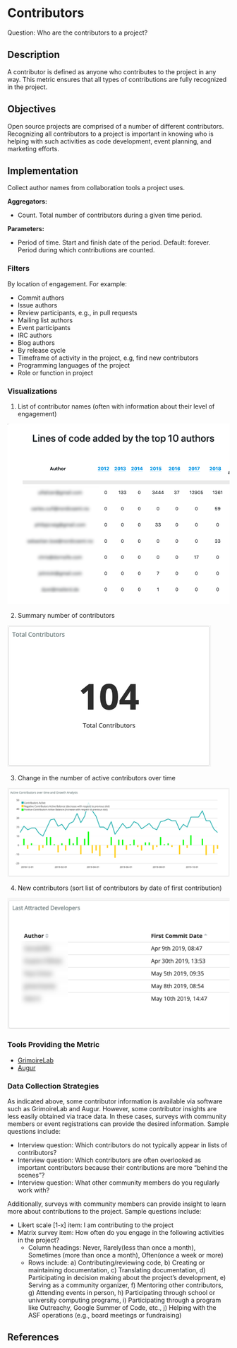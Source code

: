 # Contributors

Question: Who are the contributors to a project?

## Description

A contributor is defined as anyone who contributes to the project in any way. This metric ensures that all types of contributions are fully recognized in the project.

## Objectives

Open source projects are comprised of a number of different contributors. Recognizing all contributors to a project is important in knowing who is helping with such activities as code development, event planning, and marketing efforts.  

## Implementation

Collect author names from collaboration tools a project uses.

**Aggregators:**
* Count. Total number of contributors during a given time period.

**Parameters:**
* Period of time. Start and finish date of the period. Default: forever.
 Period during which contributions are counted.

### Filters

By location of engagement. For example:
* Commit authors
* Issue authors
* Review participants, e.g., in pull requests
* Mailing list authors
* Event participants
* IRC authors
* Blog authors
* By release cycle
* Timeframe of activity in the project, e.g, find new contributors
* Programming languages of the project 
* Role or function in project

### Visualizations

1. List of contributor names (often with information about their level of engagement)

![Contributor names and info](https://github.com/chaoss/wg-common/blob/main/focus-areas/people/images/contributors_top-contributor-info.png)

2. Summary number of contributors

![Summary number of contributors](https://github.com/chaoss/wg-common/blob/main/focus-areas/people/images/contributors_summary-contributor-number.png)

3. Change in the number of active contributors over time

![Contributor growth](https://github.com/chaoss/wg-common/blob/main/focus-areas/people/images/contributors_growth.png)

4. New contributors (sort list of contributors by date of first contribution)

![New contributors](https://github.com/chaoss/wg-common/blob/main/focus-areas/people/images/contributors_first-commit-date.png)

### Tools Providing the Metric

* [GrimoireLab](https://chaoss.github.io/grimoirelab/)
* [Augur](http://augur.osshealth.io/api_docs/#api-Evolution-Contributors_Repo_)

### Data Collection Strategies

As indicated above, some contributor information is available via software such as GrimoireLab and Augur. However, some contributor insights are less easily obtained via trace data. In these cases, surveys with community members or event registrations can provide the desired information. Sample questions include:

* Interview question: Which contributors do not typically appear in lists of contributors? 
* Interview question: Which contributors are often overlooked as important contributors because their contributions are more “behind the scenes”?
* Interview question: What other community members do you regularly work with?

Additionally, surveys with community members can provide insight to learn more about contributions to the project. Sample questions include:

* Likert scale [1-x] item: I am contributing to the project
* Matrix survey item: How often do you engage in the following activities in the project? 
  * Column headings: Never, Rarely(less than once a month), Sometimes (more than once a month), Often(once a week or more)
  * Rows include: a) Contributing/reviewing code, b) Creating or maintaining documentation, c) Translating documentation, d) Participating in decision making about the project’s development, e) Serving as a community organizer, f) Mentoring other contributors, g) Attending events in person, h) Participating through school or university computing programs, i) Participating through a program like Outreachy, Google Summer of Code, etc., j) Helping with the ASF operations (e.g., board meetings or fundraising) 

## References
